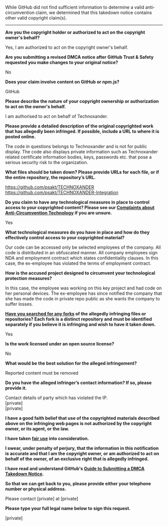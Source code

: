 While GitHub did not find sufficient information to determine a valid anti-circumvention claim, we determined that this takedown notice contains other valid copyright claim(s).

---

**Are you the copyright holder or authorized to act on the copyright owner's behalf?**

Yes, I am authorized to act on the copyright owner's behalf.

**Are you submitting a revised DMCA notice after GitHub Trust & Safety requested you make changes to your original notice?**

No

**Does your claim involve content on GitHub or npm.js?**

GitHub

**Please describe the nature of your copyright ownership or authorization to act on the owner's behalf.**

I am authorised to act on behalf of Technoxander.

**Please provide a detailed description of the original copyrighted work that has allegedly been infringed. If possible, include a URL to where it is posted online.**

The code in questions belongs to Technoxander and is not for public display. The code also displays private information such as Technoxander related certificate information bodies, keys, passwords etc. that pose a serious security risk to the organization.

**What files should be taken down? Please provide URLs for each file, or if the entire repository, the repository’s URL.**

https://github.com/psakt/TECHNOXANDER  
https://github.com/psakt/TECHNOXANDER-Integration

**Do you claim to have any technological measures in place to control access to your copyrighted content? Please see our <a href="https://docs.github.com/articles/guide-to-submitting-a-dmca-takedown-notice#complaints-about-anti-circumvention-technology">Complaints about Anti-Circumvention Technology</a> if you are unsure.**

Yes

**What technological measures do you have in place and how do they effectively control access to your copyrighted material?**

Our code can be accessed only be selected employees of the company. All code is distributed in an obfuscated manner. All company employees sign NDA and employment contract which states confidentiality clauses. In this case, the ex-employee has violated the terms of employment contract.

**How is the accused project designed to circumvent your technological protection measures?**

In this case, the employee was working on this key project and had code on her personal devices. The ex-employee has since notified the company that she has made the code in private repo public as she wants the company to suffer losses.

**<a href="https://docs.github.com/articles/dmca-takedown-policy#b-what-about-forks-or-whats-a-fork">Have you searched for any forks</a> of the allegedly infringing files or repositories? Each fork is a distinct repository and must be identified separately if you believe it is infringing and wish to have it taken down.**

Yes

**Is the work licensed under an open source license?**

No

**What would be the best solution for the alleged infringement?**

Reported content must be removed

**Do you have the alleged infringer’s contact information? If so, please provide it.**

Contact details of party which has violated the IP.  
[private]  
[private]  

**I have a good faith belief that use of the copyrighted materials described above on the infringing web pages is not authorized by the copyright owner, or its agent, or the law.**

**I have taken <a href="https://www.lumendatabase.org/topics/22">fair use</a> into consideration.**

**I swear, under penalty of perjury, that the information in this notification is accurate and that I am the copyright owner, or am authorized to act on behalf of the owner, of an exclusive right that is allegedly infringed.**

**I have read and understand GitHub's <a href="https://docs.github.com/articles/guide-to-submitting-a-dmca-takedown-notice/">Guide to Submitting a DMCA Takedown Notice</a>.**

**So that we can get back to you, please provide either your telephone number or physical address.**

Please contact [private] at [private]  

**Please type your full legal name below to sign this request.**

[private]  
